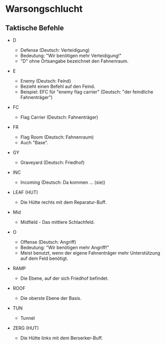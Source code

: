 # Warsongschlucht

## Taktische Befehle

* D
  * Defense (Deutsch: Verteidigung)
  * Bedeutung: "Wir benötigen mehr Verteidigung!"
  * "D" ohne Ortsangabe bezeichnet den Fahnenraum.
  
* E
  * Enemy (Deutsch: Feind)
  * Bezieht einen Befehl auf den Feind.
  * Beispiel: EFC für "enemy flag carrier" (Deutsch: "der feindliche Fahnenträger")
  
* FC
  * Flag Carrier (Deutsch: Fahnenträger)
  
* FR
  * Flag Room (Deutsch: Fahnenraum)
  * Auch "Base".
  
* GY
  * Graveyard (Deutsch: Friedhof)

* INC
  * Incoming (Deutsch: Da kommen ... (sie))
  
* LEAF (HUT)
  * Die Hütte rechts mit dem Reparatur-Buff.

* Mid
  * Midfield - Das mittlere Schlachfeld.
  
* O
  * Offense (Deutsch: Angriff)
  * Bedeutung: "Wir benötigen mehr Angriff!"
  * Meist benutzt, wenn der eigene Fahnenträger mehr Unterstützung auf dem Feld benötigt.

* RAMP
  * Die Ebene, auf der sich Friedhof befindet.

* ROOF
  * Die oberste Ebene der Basis.

* TUN
  * Tunnel
  
* ZERG (HUT)
  * Die Hütte links mit dem Berserker-Buff.
